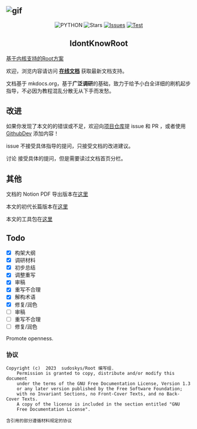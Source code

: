 ![gif](https://raw.githubusercontent.com/sudoskys/Root/main/cover.gif)
------------------------------------

<p align="center">
  <img src="https://img.shields.io/badge/USE-MKdocs-green" alt="PYTHON" >
  <img src="https://img.shields.io/github/stars/sudoskys/root.svg" alt="Stars">
  <a href="https://github.com/sudoskys/root/issues"><img src="https://img.shields.io/github/issues/sudoskys/root" alt="Issues"></a>
  <a href="https://github.com/sudoskys/root/actions/workflows/ci.yml"><img src="https://github.com/sudoskys/root/actions/workflows/ci.yml/badge.svg" alt="Test"></a>
</p>

<h2 align="center">IdontKnowRoot</h2>

[基于内核支持的Root方案](https://github.com/eltociear/KernelSU)


欢迎，浏览内容请访问 **[在线文档](https://root.dianas.cyou/)** 获取最新文档支持。

文档基于 mkdocs.org，基于**广泛调研**的基础，致力于给予小白全详细的刷机起步指导，不必因为教程混乱分散无从下手而发愁。


## 改进

如果你发现了本文的的错误或不足，欢迎向[项目仓库](https://github.com/sudoskys/Root/)提 issue 和 PR ，或者使用 [GithubDev](https://github.dev/sudoskys/Root) 添加内容！

issue 不接受具体指导的提问，只接受文档的改进建议。

讨论 接受具体的提问，但是需要读过文档首页分栏。


## 其他

文档的 Notion PDF 导出版本在[这里](https://github.com/sudoskys/Root/tree/main/old)

本文的初代长篇版本在[这里](https://github.com/sudoskys/Root/tree/main/old/README.MD)

本文的工具包在[这里](https://push.dianas.cyou/LIS/Share/Root/)


## Todo

- [x] 构架大纲
- [x] 调研材料
- [x] 初步总结
- [x] 调整重写
- [x] 审稿
- [x] 重写不合理
- [x] 解构术语
- [x] 修复/润色
- [ ] 审稿 
- [ ] 重写不合理
- [ ] 修复/润色

Promote openness.

### 协议

```
Copyright (c)  2023  sudoskys/Root 编写组.
    Permission is granted to copy, distribute and/or modify this document
    under the terms of the GNU Free Documentation License, Version 1.3
    or any later version published by the Free Software Foundation;
    with no Invariant Sections, no Front-Cover Texts, and no Back-Cover Texts.
    A copy of the license is included in the section entitled "GNU
    Free Documentation License".
    
含引用的部分遵循材料规定的协议
```
